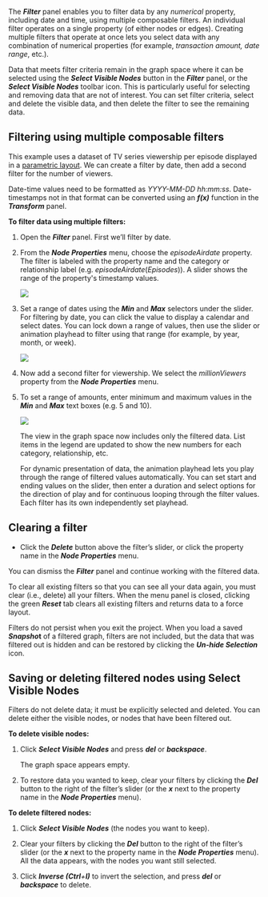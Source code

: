 The _**Filter**_ panel enables you to filter data by any _numerical_ property, including date and time, using multiple composable filters. An individual filter operates on a single property (of either nodes or edges). Creating multiple filters that operate at once lets you select data with any combination of numerical properties (for example, _transaction amount, date range_, etc.).

Data that meets filter criteria remain in the graph space where it can be selected using the _**Select Visible Nodes**_ button in the _**Filter**_ panel, or the _**Select Visible Nodes**_ toolbar icon. This is particularly useful for selecting and removing data that are not of interest. You can set filter criteria, select and delete the visible data, and then delete the filter to see the remaining data.

## Filtering using multiple composable filters

This example uses a dataset of TV series viewership per episode displayed in a [parametric layout](../working-with-layouts/using-parametric-layouts). We can create a filter by date, then add a second filter for the number of viewers.

Date-time values need to be formatted as _YYYY-MM-DD hh:mm:ss_. Date-timestamps not in that format can be converted using an _**f(x)**_ function in the _**Transform**_ panel.

**To filter data using multiple filters:**

1.  Open the _**Filter**_ panel. First we’ll filter by date.
    
2.  From the _**Node Properties**_ menu, choose the _episodeAirdate_ property.  
    The filter is labeled with the property name and the category or relationship label (e.g. _episodeAirdate_(_Episodes_)). A slider shows the range of the property's timestamp values.
    
    ![](/04_03_01_Filter1440.png)
3.  Set a range of dates using the _**Min**_ and _**Max**_ selectors under the slider. For filtering by date, you can click the value to display a calendar and select dates. You can lock down a range of values, then use the slider or animation playhead to filter using that range (for example, by year, month, or week).
    
    ![](/04_03_02_FilterLockRange1440.png)
4.  Now add a second filter for viewership. We select the _millionViewers_ property from the _**Node Properties**_ menu.
    
5.  To set a range of amounts, enter minimum and maximum values in the _**Min**_ and _**Max**_ text boxes (e.g. 5 and 10).
    
    ![](/04_03_04_FilterViewers1440.png)
    
    The view in the graph space now includes only the filtered data. List items in the legend are updated to show the new numbers for each category, relationship, etc.  
      
    For dynamic presentation of data, the animation playhead lets you play through the range of filtered values automatically. You can set start and ending values on the slider, then enter a duration and select options for the direction of play and for continuous looping through the filter values. Each filter has its own independently set playhead.
    

## Clearing a filter

*   Click the _**Delete**_ button above the filter’s slider, or click the property name in the _**Node Properties**_ menu.
    

You can dismiss the _**Filter**_ panel and continue working with the filtered data.

To clear all existing filters so that you can see all your data again, you must clear (i.e., delete) all your filters. When the menu panel is closed, clicking the green _**Reset**_ tab clears all existing filters and returns data to a force layout.

Filters do not persist when you exit the project. When you load a saved _**Snapsho**_**t** of a filtered graph, filters are not included, but the data that was filtered out is hidden and can be restored by clicking the _**Un-hide Selection**_ icon.

## Saving or deleting filtered nodes using Select Visible Nodes

Filters do not delete data; it must be explicitly selected and deleted. You can delete either the visible nodes, or nodes that have been filtered out.

**To delete visible nodes:**

1.  Click _**Select Visible Nodes**_ and press _**del**_ or _**backspace**_.
    
    The graph space appears empty.
    
2.  To restore data you wanted to keep, clear your filters by clicking the _**Del**_ button to the right of the filter’s slider (or the _**x**_ next to the property name in the _**Node Properties**_ menu).
    

**To delete filtered nodes:**

1.  Click _**Select Visible Nodes**_ (the nodes you want to keep).
    
2.  Clear your filters by clicking the _**Del**_ button to the right of the filter’s slider (or the _**x**_ next to the property name in the _**Node Properties**_ menu).  
    All the data appears, with the nodes you want still selected.
    
3.  Click _**Inverse (Ctrl**+**I)**_ to invert the selection, and press _**del**_ or _**backspace**_ to delete.